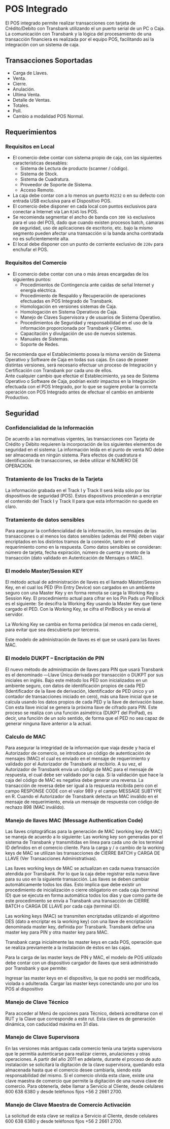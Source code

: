 # POS Integrado

El POS integrado permite realizar transacciones con tarjeta de Crédito/Debito con Transbank utilizando el un puerto serial de un PC o Caja. La comunicación con Transbank y la lógica del procesamiento de una transacción financiera es realizada por el equipo POS, facilitando así la integración con un sistema de caja.

## Transacciones Soportadas

- Carga de Llaves.
- Venta.
- Cierre.
- Anulación.
- Ultima Venta.
- Detalle de Ventas.
- Totales.
- Poll.
- Cambio a modalidad POS Normal.

## Requerimientos

### Requisitos en Local

- El comercio debe contar con sistema propio de caja, con las siguientes características deseables:
  - Sistema de Lectura de producto (scanner / código).
  - Sistema de Stock.
  - Sistema de Cuadratura.
  - Proveedor de Soporte de Sistema.
  - Acceso Remoto.
- La caja debe contar con a lo menos un puerto `RS232` o en su defecto con entrada USB exclusiva para el Dispositivo POS.
- El comercio debe disponer en cada local con puntos exclusivos para conectar a Internet vía Lan `RJ45` los POS.
- Se recomienda segmentar el ancho de banda con `300 kb` exclusivos para el uso del POS, dado que cuando existen procesos batch, cámaras de seguridad, uso de aplicaciones de escritorio, etc. bajo la mismo segmento pueden afectar una transacción si la banda ancha contratada no es suficientemente alta.
- El local debe disponer con un punto de corriente exclusivo de `220v` para enchufar el POS.

### Requisitos del Comercio

- El comercio debe contar con una o más áreas encargadas de los siguientes puntos:
  - Procedimientos de Contingencia ante caídas de señal Internet y energía eléctrica.
  - Procedimiento de Respaldo y Recuperación de operaciones efectuadas en POS Integrado de Transbank.
  - Homologación en versiones sistemas de Caja.
  - Homologación en Sistema Operativos de Caja.
  - Manejo de Claves Supervisora y de usuarios de Sistema Operativo.
  - Procedimientos de Seguridad y responsabilidad en el uso de la información proporcionada por Transbank y Clientes.
  - Capacitación y divulgación de uso de nuevos sistemas.
  - Manuales de Sistemas.
  - Soporte de Redes.

<aside class="notice">
Se recomienda que el Establecimiento posea la misma versión de Sistema Operativo y Software de Caja en todas sus cajas. En caso de poseer distintas versiones, será necesario efectuar un proceso de Integración y Certificación con Transbank por cada uno de ellos.
</aside>

<aside class="notice">
Ante cualquier cambio que efectúe el Establecimiento, ya sea de Sistema Operativo o Software de Caja, podrían existir impactos en la Integración efectuada con el POS Integrado, por lo que se sugiere probar la correcta operación con POS Integrado antes de efectuar el cambio en ambiente Productivo.
</aside>

## Seguridad

### Confidencialidad de la Información

De acuerdo a las normativas vigentes, las transacciones con Tarjeta de Crédito y Débito requieren la
incorporación de los siguientes elementos de seguridad en el sistema:
La información leída en el punto de venta NO debe ser almacenada en ningún sistema.
Para efectos de cuadratura e identificación de transacciones, se debe utilizar el NÚMERO DE OPERACION.

### Tratamiento de los Tracks de la Tarjeta

La información grabada en el Track I y Track II será leída sólo por los dispositivos de seguridad (POS). Estos
dispositivos procederán a encriptar el contenido del Track I y Track II para que esta información no quede en
claro.

### Tratamiento de datos sensibles

Para asegurar la confidencialidad de la información, los mensajes de las transacciones o al menos los datos
sensibles (además del PIN) deben viajar encriptados en los distintos tramos de la conexión, tanto en el
requerimiento como en la respuesta. Como datos sensibles se consideran: número de tarjeta, fecha
expiración, número de cuenta y monto de la transacción (dato validado en Autenticación de Mensajes o MAC).

### El modelo Master/Session KEY

El método actual de administración de llaves es el llamado Máster/Session Key, en el cual los PED (Pin Entry
Device) son cargados en un ambiente seguro con una Master Key y en forma remota se carga la Working Key
o Session Key.
El procedimiento actual para cifrar en los Pin Pads un PinBlock es el siguiente:
Se descifra la Working Key usando la Master Key que tiene cargado el PED.
Con la Working Key, se cifra el PinBlock y se envía al servidor.

La Working Key se cambia en forma periódica (al menos en cada cierre), para evitar que sea descubierta por
terceros.

Este modelo de administración de llaves es el que se usará para las llaves MAC.

### El modelo DUKPT – Encriptación de PIN

El nuevo método de administración de llaves para PIN que usará Transbank es el denominado ―Llave Única
derivada por transacción o DUKPT por sus iniciales en inglés.
Bajo este método los PED son inicializados en un ambiente seguro, con datos de identificación propios de
cada PED (Identificador de la llave de derivación, Identificador de PED único y un contador de transacciones
iniciado en cero), más una llave inicial que se calcula usando los datos propios de cada PED y la llave de
derivación base. Con esta llave inicial se genera la próxima llave de cifrado para PIN. Este proceso se realiza
con una función asimétrica (DUKPT del PinPad), es decir, una función de un solo sentido, de forma que el PED
no sea capaz de generar ninguna llave anterior a la actual.

### Calculo de MAC

Para asegurar la integridad de la información que viaja desde y hacia el Autorizador de comercio, se introduce
un código de autenticación de mensajes (MAC) el cual es enviado en el mensaje de requerimiento y validado
por el Autorizador de Transbank al recibirlo. A su vez, el Autorizador de Transbank envía un código de MAC
para el mensaje de respuesta, el cual debe ser validado por la caja. Si la validación que hace la caja del código
de MAC es negativa debe generar una reversa. La transacción de reversa debe ser igual a la respuesta recibida
pero con el campo RESPONSE CODE con el valor 989 y el campo MESSAGE SUBTYPE en R. Cuando el
Autorizador de Transbank detecta un MAC inválido en el mensaje de requerimiento, envía un mensaje de
respuesta con código de rechazo 898 (MAC inválido).

### Manejo de llaves MAC (Message Authentication Code)

Las llaves criptográficas para la generación de MAC (working key de MAC) se maneja de acuerdo a lo siguiente:
Las working key son generadas por el sistema de Transbank y transmitidas en línea para cada uno de los
terminal ID definidos en el comercio cliente.
Para la carga y / o cambio de la working keys de MAC se utilizan las transacciones de CIERRE BATCH y CARGA
DE LLAVE (Ver Transacciones Administrativas).

Las llaves working keys de MAC se actualizan en cada nueva transacción atendida por Transbank. Por lo que
la caja debe registrar esta nueva llave para su uso en la siguiente transacción.
Las llaves se deben cambiar automáticamente todos los días. Esto implica que debe existir un procedimiento
de inicialización o cierre obligatorio en cada caja (terminal ID) que se ejecuta en forma automática todos los
días y que como parte de este procedimiento se envía a Transbank una transacción de CIERRE BATCH o CARGA
DE LLAVE por cada caja (terminal ID).

Las working keys (MAC) se transmiten encriptadas utilizando el algoritmo DES (dato a encriptar es la working
key) con una llave de encriptación denominada master key, definida por Transbank. Transbank define una
master key para PIN y otra master key para MAC.

Transbank carga inicialmente las master keys en cada POS, operación que se realiza previamente a la
instalación de éstos en las cajas.

Para la carga de las master keys de PIN y MAC, el modelo de POS utilizado debe contar con un dispositivo
cargador de llaves que será administrado por Transbank y que permite:

Ingresar las master keys en el dispositivo, la que no podrá ser modificada, violada o adulterada.
Cargar las master keys conectando uno por uno los POS al dispositivo

### Manejo de Clave Técnico

Para acceder al Menú de opciones para Técnico, deberá acreditarse con el RUT y la Clave que corresponde a
este rut.
Esta clave es de generación dinámica, con caducidad máxima en 31 días.

### Manejo de Clave Supervisora

En las versiones más antiguas cada comercio tenía una tarjeta supervisora que le permitía autenticarse para
realizar cierres, anulaciones y otras operaciones. A partir del año 2011 en adelante, durante el proceso de
auto instalación se solicitará la digitación de la clave supervisora, quedando esta almacenada hasta que el
comercio desee cambiarla, siendo esta responsabilidad del mismo.
Si el comercio olvida esta clave, existe una clave maestra de comercio que permite la digitación de una nueva
clave de comercio. Para obtenerla, debe llamar a Servicio al Cliente, desde celulares 600 638 6380 y desde
teléfonos fijos +56 2 2661 2700.

### Manejo de Clave Maestra de Comercio Activación

La solicitud de esta clave se realiza a Servicio al Cliente, desde celulares 600 638 6380 y desde teléfonos fijos
+56 2 2661 2700.
